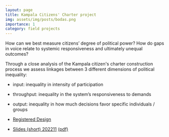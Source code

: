 ```yaml
---
layout: page
title: Kampala Citizens' Charter project
img: assets/img/posts/bodas.png
importance: 1
category: field projects
---
```


How can we best measure citizens’ degree of political power?
How do gaps in voice relate to systemic
responsiveness and ultimately unequal outcomes?

Through a close analysis of the Kampala citizen's charter construction process we assess linkages between 3 different dimensions of political inequality:

* input: inequality in intensity of participation
* throughput: inequality in the system’s responsiveness to demands
* output: inequality in how much decisions favor specific individuals / groups

* [Registered Design](https://osf.io/htnjz)
* <i class="fa-solid fa-presentation-screen"></i> <a href="{{'slides/20221128_Beirat.html' | relative_url}}" rel="noopener noreferrer"> <i class="fa-solid fa-presentation-screen"></i> Slides (short) 202211</a> 
<a href="{{'slides/20221128_Beirat.pdf' | relative_url}}" rel="noopener noreferrer"> <i class="fa-solid fa-presentation-screen"></i> (pdf)</a> 